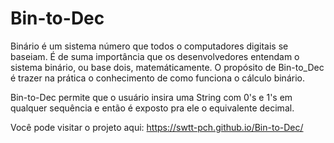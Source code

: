 # Bin-to-Dec
Binário é um sistema número que todos o computadores digitais se baseiam. É de suma importância que os desenvolvedores entendam o sistema binário, ou base dois, matemáticamente. O propósito de Bin-to_Dec é trazer na prática o conhecimento de como funciona o cálculo binário.

Bin-to-Dec permite que o usuário insira uma String com 0's e 1's em qualquer sequência e então é exposto pra ele o equivalente decimal.

Você pode visitar o projeto aqui: https://swtt-pch.github.io/Bin-to-Dec/
